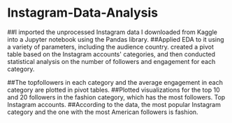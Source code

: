 # Instagram-Data-Analysis
##I imported the unprocessed Instagram data I downloaded from Kaggle into a Jupyter notebook using the Pandas library.
##Applied EDA to it using a variety of parameters, including the audience country.
created a pivot table based on the Instagram accounts' categories, and then conducted statistical analysis on the number of followers and engagement for each category.

##The topfollowers in each category and the average engagement in each category are plotted in pivot tables.
##Plotted visualizations for the top 10 and 20 followers in the fashion category, which has the most followers.
Top Instagram accounts.
##According to the data, the most popular Instagram category and the one with the most American followers is fashion.
